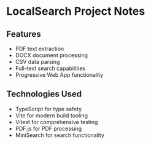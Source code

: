# LocalSearch Project Notes

## Features
- PDF text extraction
- DOCX document processing
- CSV data parsing
- Full-text search capabilities
- Progressive Web App functionality

## Technologies Used
- TypeScript for type safety
- Vite for modern build tooling
- Vitest for comprehensive testing
- PDF.js for PDF processing
- MiniSearch for search functionality